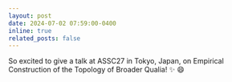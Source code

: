 ```yaml
---
layout: post
date: 2024-07-02 07:59:00-0400
inline: true
related_posts: false
---
```


So excited to give a talk at ASSC27 in Tokyo, Japan, on Empirical Construction of the Topology of Broader Qualia! :sparkles: :smile:
